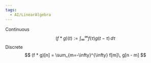 ```yaml
---
tags:
  - AI/LinearAlgebra
---
```

Continuous
$$
(f*g)(t) := \int_{\infty}^{\infty}f(\tau)g
(t - \tau) \, d\tau$$
Discrete
$$
(f * g)[n] = \sum_{m=-\infty}^{\infty} f[m]\, g[n - m]
$$

